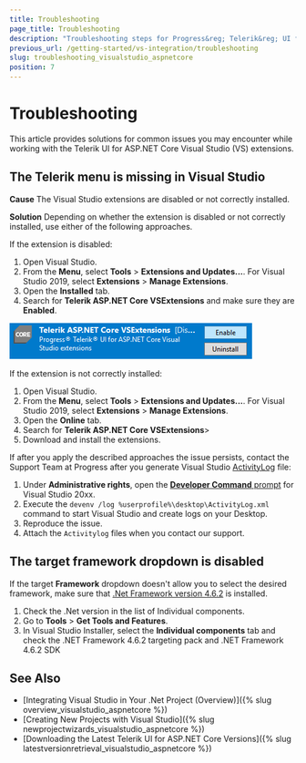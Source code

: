 ```yaml
---
title: Troubleshooting
page_title: Troubleshooting
description: "Troubleshooting steps for Progress&reg; Telerik&reg; UI for ASP.NET Core Visual Studio extensions."
previous_url: /getting-started/vs-integration/troubleshooting
slug: troubleshooting_visualstudio_aspnetcore
position: 7
---
```


# Troubleshooting

This article provides solutions for common issues you may encounter while working with the Telerik UI for ASP.NET Core Visual Studio (VS) extensions.

## The Telerik menu is missing in Visual Studio

**Cause** The Visual Studio extensions are disabled or not correctly installed.

**Solution** Depending on whether the extension is disabled or not correctly installed, use either of the following approaches.

If the extension is disabled:

1. Open Visual Studio.
1. From the **Menu**, select **Tools** > **Extensions and Updates...**. For Visual Studio 2019, select **Extensions** > **Manage Extensions**.
1. Open the **Installed** tab.
1. Search for **Telerik ASP.NET Core VSExtensions** and make sure they are **Enabled**.

![Troubleshooting when the VS extension is disabled](../../installation/vs-integration/images/vsextensions-disabled.png)

If the extension is not correctly installed:

1. Open Visual Studio.
1. From the **Menu**, select **Tools** > **Extensions and Updates...**. For Visual Studio 2019, select **Extensions** > **Manage Extensions**.
1. Open the **Online** tab.
1. Search for **Telerik ASP.NET Core VSExtensions**>
1. Download and install the extensions.

If after you apply the described approaches the issue persists, contact the Support Team at Progress after you generate Visual Studio [ActivityLog](https://docs.microsoft.com/en-us/visualstudio/ide/reference/log-devenv-exe?view=vs-2019) file:

1. Under **Administrative rights**, open the [**Developer Command** prompt](https://docs.microsoft.com/en-us/dotnet/framework/tools/developer-command-prompt-for-vs) for Visual Studio 20xx.
1. Execute the `devenv /log %userprofile%\desktop\ActivityLog.xml` command to start Visual Studio and create logs on your Desktop.
1. Reproduce the issue.
1. Attach the `Activitylog` files when you contact our support.

## The target framework dropdown is disabled

If the target **Framework** dropdown doesn't allow you to select the desired framework, make sure that [.Net Framework version 4.6.2](https://dotnet.microsoft.com/download/dotnet-framework/net462) is installed.

1. Check the .Net version in the list of Individual components. 
1. Go to **Tools** > **Get Tools and Features**. 
1. In Visual Studio Installer, select the **Individual components** tab and check the .NET Framework 4.6.2 targeting pack and .NET Framework 4.6.2 SDK

## See Also

* [Integrating Visual Studio in Your .Net Project (Overview)]({% slug overview_visualstudio_aspnetcore %})
* [Creating New Projects with Visual Studio]({% slug newprojectwizards_visualstudio_aspnetcore %})
* [Downloading the Latest Telerik UI for ASP.NET Core Versions]({% slug latestversionretrieval_visualstudio_aspnetcore %})
